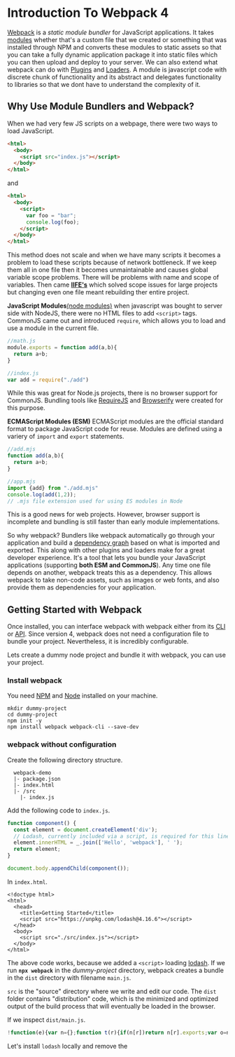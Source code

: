 # Introduction To Webpack 4
[Webpack](https://webpack.js.org/) is a *static module bundler* for JavaScript applications. It takes [modules](https://developer.mozilla.org/en-US/docs/Web/JavaScript/Guide/Modules) whether that's a custom file that we created or something that was installed through NPM and converts these modules to static assets so that you can take a fully dynamic application package it into static files which you can then upload and deploy to your server. We can also extend what webpack can do with [Plugins](https://webpack.js.org/concepts/plugins/) and [Loaders](https://webpack.js.org/concepts/loaders/). A module is javascript code with discrete chunk of functionality and its abstract and delegates functionality to libraries so that we dont have to understand the complexity of it. 

## Why Use Module Bundlers and Webpack?

When we had very few JS scripts on a webpage, there were two ways to load JavaScript.

```html
<html>
  <body>
    <script src="index.js"></script>
  </body>
</html>
```

and 

```html
<html>
  <body>
    <script>
      var foo = "bar";
      console.log(foo);
    </script>
  </body>
</html>
```
This method does not scale and when we have many scripts it becomes a problem to load these scripts because of network bottleneck. If we keep them all in one file then it becomes unmaintainable and causes global variable scope problems. There will be problems with name and scope of variables. Then came **[IIFE's](https://developer.mozilla.org/en-US/docs/Glossary/IIFE)** which solved scope issues for large projects but changing even one file meant rebuilding ther entire project.

**JavaScript Modules**[(node modules)](https://www.w3schools.com/nodejs/nodejs_modules.asp) when javascript was bought to server side with NodeJS, there were no HTML files to add `<script>` tags. CommonJS came out and introduced `require`, which allows you to load and use a module in the current file. 

```javascript
//math.js
module.exports = function add(a,b){
  return a+b;
}
```
```javascript
//index.js
var add = require("./add")
```
While this was great for Node.js projects, there is no browser support for CommonJS. Bundling tools like [RequireJS](https://requirejs.org/) and [Browserify](http://browserify.org/) were created for this purpose.

**ECMAScript Modules (ESM)**
ECMAScript modules are the official standard format to package JavaScript code for reuse. Modules are defined using a variery of `import` and `export` statements.

```javascript
//add.mjs
function add(a,b){
  return a+b;
}
```
```javascript
//app.mjs
import {add} from "./add.mjs"
console.log(add(1,2));
// .mjs file extension used for using ES modules in Node
```
This is a good news for web projects. However, browser support is incomplete and bundling is still faster than early module implementations.

So why webpack? Bundlers like webpack automatically go through your application and build a [dependency graph](https://webpack.js.org/concepts/dependency-graph/) based on what is imported and exported. This along with other plugins and loaders make for a great developer experience. It's a tool that lets you bundle your JavaScript applications (supporting **both ESM and CommonJS**). Any time one file depends on another, webpack treats this as a dependency. This allows webpack to take non-code assets, such as images or web fonts, and also provide them as dependencies for your application.

## Getting Started with Webpack
Once installed, you can interface webpack with webpack either from its [CLI](https://webpack.js.org/api/cli) or [API](https://webpack.js.org/api/node). Since version 4, webpack does not need a configuration file to bundle your project. Nevertheless, it is incredibly configurable.

Lets create a dummy node project and bundle it with webpack, you can use your project.

### Install webpack
You need [NPM](https://www.npmjs.com/get-npm) and [Node](https://nodejs.org/en/download/) installed on your machine. 

```
mkdir dummy-project
cd dummy-project
npm init -y
npm install webpack webpack-cli --save-dev
```
### webpack without configuration
Create the following directory structure.
```
  webpack-demo
  |- package.json
  |- index.html
  |- /src
    |- index.js
```
Add the following code to `index.js`.
```javascript
function component() {
  const element = document.createElement('div');
  // Lodash, currently included via a script, is required for this line to work
  element.innerHTML = _.join(['Hello', 'webpack'], ' ');
  return element;
}

document.body.appendChild(component());
```
In `index.html`.
```
<!doctype html>
<html>
  <head>
    <title>Getting Started</title>
    <script src="https://unpkg.com/lodash@4.16.6"></script>
  </head>
  <body>
    <script src="./src/index.js"></script>
  </body>
</html>
```
The above code works, because we added a `<script>` loading [lodash](https://lodash.com/). If we run **`npx webpack`** in the *dummy-project* directory, webpack creates a bundle in the `dist` directory with filename `main.js`.

`src` is the "source" directory where we write and edit our code. The `dist` folder contains "distribution" code, which is the minimized and optimized output of the build process that will eventually be loaded in the browser.

If we inspect `dist/main.js`. 

```javascript
!function(e){var n={};function t(r){if(n[r])return n[r].exports;var o=n[r]={i:r,l:!1,exports:{}};return e[r].call(o.exports,o,o.exports,t),o.l=!0,o.exports}t.m=e,t.c=n,t.d=function(e,n,r){t.o(e,n)||Object.defineProperty(e,n,{enumerable:!0,get:r})},t.r=function(e){"undefined"!=typeof Symbol&&Symbol.toStringTag&&Object.defineProperty(e,Symbol.toStringTag,{value:"Module"}),Object.defineProperty(e,"__esModule",{value:!0})},t.t=function(e,n){if(1&n&&(e=t(e)),8&n)return e;if(4&n&&"object"==typeof e&&e&&e.__esModule)return e;var r=Object.create(null);if(t.r(r),Object.defineProperty(r,"default",{enumerable:!0,value:e}),2&n&&"string"!=typeof e)for(var o in e)t.d(r,o,function(n){return e[n]}.bind(null,o));return r},t.n=function(e){var n=e&&e.__esModule?function(){return e.default}:function(){return e};return t.d(n,"a",n),n},t.o=function(e,n){return Object.prototype.hasOwnProperty.call(e,n)},t.p="",t(t.s=0)}([function(e,n){document.body.appendChild(function(){const e=document.createElement("div");return e.innerHTML=_.join(["Hello","webpack"]," "),e}())}]);
```
Let's install `lodash` locally and remove the <script> tag in index.html. We should also tweak the directory structure and move index.html into `dist` to use main.js file.
 
``` 
npm install --save lodash
```
src/index.js
```javascript
  import _ from 'lodash';
  function component() {
    const element = document.createElement('div');
    element.innerHTML = _.join(['Hello', 'webpack'], ' ');
    return element;
  }

  document.body.appendChild(component());
```
dist/index.html
```html
  <!doctype html>
  <html>
   <head>
     <title>Getting Started</title>
   </head>
   <body>
     <script src="main.js"></script>
   </body>
  </html>
```
If we now open `index.html` in browser we see "Hello webpack".

## Using a configuration with webpack

webpack doesn't require any configuration, but most projects will need a more complex setup, which is why webpack supports a configuration file. Add a file with name `webpack.config.js` in the `dummy-project` directory.

Example **webpack.config.js**
```javascript
const path = require('path');

module.exports = {
  entry: './src/index.js',
  output: {
    filename: 'main.js',
    path: path.resolve(__dirname, 'dist'),
  },
};
```
The following are some configurable concepts of webpack.

* **Entry**. *Entry* defines the entry-point for the application. It is the first module that webpack will process to build its dependency graph.
```javascript
module.exports = {
  entry: './path/to/my/entry/file.js'
};
```
* **Output**. The output property tells webpack where to emit the bundles it creates and how to name these files. It defaults to `./dist/main.js` for the main output file and to the `./dist` folder for any other generated file.
```javascript
module.exports = {
  output: {
    filename: 'my-first-bundle.js',
    pathname: __dirname + '/dist'
   }
}
```
* **Loaders**. Out of the box, webpack only understands JavaScript and JSON files. Loaders allow webpack to process other types of files and convert them into valid modules that can be consumed by your application and added to the dependency graph.

```javascript
moduel.exports = {
  module: {
    rules: [
      {test: /\.txt$/, use: 'raw-loader'}
     ]
   } 
}
```
The `test` property identifies ehich file should be transformed. The `use` property indicates which loader should be used.

* **Plugins**. While loaders are used to transform certain types of modules, plugins can be leveraged to perform a wider range of tasks like bundle optimization, asset management and injection of environment variables. In order to use a plugin, you need to `require()` it and add it to the `plugins` array. Most plugins are customizable through options.
```javascript
const HtmlWebpackPlugin = require('html-webpack-plugin');
module.exports = {
  plugins: [
    new HtmlWebpackPlugin({template: './src/index.html'})
  ]
};
``` 

* **Mode**.  Mode can be set to `production` or `development` with their usual meanings.

*We can add webpack to npm scripts in `package.json` so as to ease our development process. Add ` "build": "webpack",` to package.json and run the command `npm run build`*

## Conclusion

A huge advantagge of using webpack is its customizability and its features like [Hot Module Reloading](https://webpack.js.org/concepts/hot-module-replacement/), we have discussed only some ways in which webpack can be configured please visit [here](https://webpack.js.org/configuration/) for more information. There are other tools which have emerged like [Parcel Bundler](https://parceljs.org/) but webpack is still well suited for large and complex applications due to its features.Read about comparisons [here](https://webpack.js.org/comparison/).


## References 
* [Video Tutorial](https://www.youtube.com/watch?v=lziuNMk_8eQ)
* The [Documentation](https://webpack.js.org/concepts/) is well written would reccomend to start here.
* https://levelup.gitconnected.com/what-is-webpack-4fdb624597ae
* https://www.smashingmagazine.com/2017/02/a-detailed-introduction-to-webpack/

